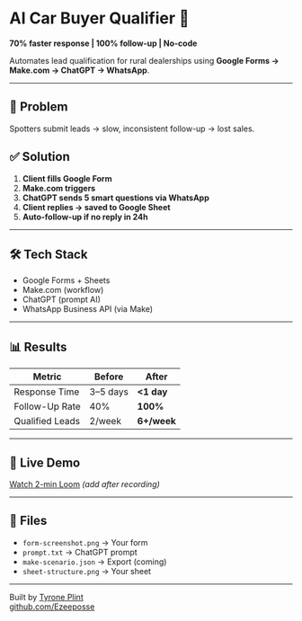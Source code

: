 # AI Car Buyer Qualifier 🚗

**70% faster response | 100% follow-up | No-code**

Automates lead qualification for rural dealerships using **Google Forms → Make.com → ChatGPT → WhatsApp**.

---

## 🎯 Problem
Spotters submit leads → slow, inconsistent follow-up → lost sales.

## ✅ Solution
1. **Client fills Google Form**  
2. **Make.com triggers**  
3. **ChatGPT sends 5 smart questions via WhatsApp**  
4. **Client replies → saved to Google Sheet**  
5. **Auto-follow-up if no reply in 24h**

---

## 🛠 Tech Stack
- Google Forms + Sheets  
- Make.com (workflow)  
- ChatGPT (prompt AI)  
- WhatsApp Business API (via Make)

---

## 📊 Results
| Metric | Before | After |
|-------|--------|-------|
| Response Time | 3–5 days | **<1 day** |
| Follow-Up Rate | 40% | **100%** |
| Qualified Leads | 2/week | **6+/week** |

---

## 🚀 Live Demo
[Watch 2-min Loom](https://loom.com/link) *(add after recording)*

---

## 📂 Files
- `form-screenshot.png` → Your form  
- `prompt.txt` → ChatGPT prompt  
- `make-scenario.json` → Export (coming)  
- `sheet-structure.png` → Your sheet

---

Built by [Tyrone Plint](https://linkedin.com/in/tyrone-plint-86000921)  
[github.com/Ezeeposse](https://github.com/Ezeeposse)
